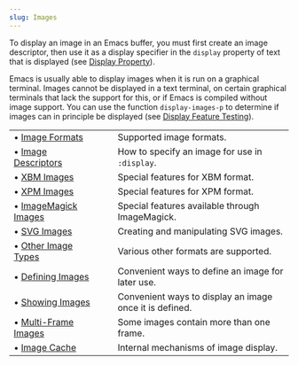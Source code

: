 ```yaml
---
slug: Images
---
```


To display an image in an Emacs buffer, you must first create an image descriptor, then use it as a display specifier in the `display` property of text that is displayed (see [Display Property](Display-Property)).

Emacs is usually able to display images when it is run on a graphical terminal. Images cannot be displayed in a text terminal, on certain graphical terminals that lack the support for this, or if Emacs is compiled without image support. You can use the function `display-images-p` to determine if images can in principle be displayed (see [Display Feature Testing](Display-Feature-Testing)).

|                                                |    |                                                         |
| :--------------------------------------------- | -- | :------------------------------------------------------ |
| • [Image Formats](Image-Formats)               |    | Supported image formats.                                |
| • [Image Descriptors](Image-Descriptors)       |    | How to specify an image for use in `:display`.          |
| • [XBM Images](XBM-Images)                     |    | Special features for XBM format.                        |
| • [XPM Images](XPM-Images)                     |    | Special features for XPM format.                        |
| • [ImageMagick Images](ImageMagick-Images)     |    | Special features available through ImageMagick.         |
| • [SVG Images](SVG-Images)                     |    | Creating and manipulating SVG images.                   |
| • [Other Image Types](Other-Image-Types)       |    | Various other formats are supported.                    |
| • [Defining Images](Defining-Images)           |    | Convenient ways to define an image for later use.       |
| • [Showing Images](Showing-Images)             |    | Convenient ways to display an image once it is defined. |
| • [Multi-Frame Images](Multi_002dFrame-Images) |    | Some images contain more than one frame.                |
| • [Image Cache](Image-Cache)                   |    | Internal mechanisms of image display.                   |
